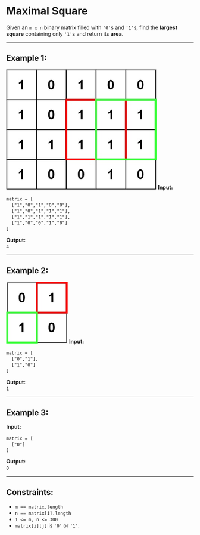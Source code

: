 # Maximal Square

Given an `m x n` binary matrix filled with `'0'`s and `'1'`s, find the **largest square** containing only `'1'`s and return its **area**.

---

## Example 1:
![alt text](image.png)
**Input:**  
```
matrix = [
  ["1","0","1","0","0"],
  ["1","0","1","1","1"],
  ["1","1","1","1","1"],
  ["1","0","0","1","0"]
]
```

**Output:**  
`4`

---

## Example 2:
![alt text](image-1.png)
**Input:**  
```
matrix = [
  ["0","1"],
  ["1","0"]
]
```

**Output:**  
`1`

---

## Example 3:

**Input:**  
```
matrix = [
  ["0"]
]
```

**Output:**  
`0`

---

## Constraints:

- `m == matrix.length`
- `n == matrix[i].length`
- `1 <= m, n <= 300`
- `matrix[i][j]` is `'0'` or `'1'`.